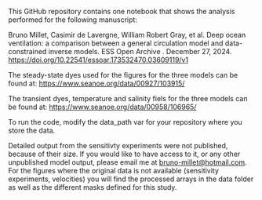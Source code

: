 This GitHub repository contains one notebook that shows the analysis performed for the following manuscript:

Bruno Millet, Casimir de Lavergne, William Robert Gray, et al. Deep ocean ventilation: a comparison between a general circulation model and data-constrained inverse models. ESS Open Archive . December 27, 2024. https://doi.org/10.22541/essoar.173532470.03609119/v1

The steady-state dyes used for the figures for the three models can be found at: https://www.seanoe.org/data/00927/103915/

The transient dyes, temperature and salinity fiels for the three models can be found at: https://www.seanoe.org/data/00958/106965/

To run the code, modify the data_path var for your repository where you store the data.

Detailed output from the sensitivty experiments were not published, because of their size. If you would like to have access to it, or any other unpublished model output, please email me at bruno-millet@hotmail.com. For the figures where the original data is not available (sensitivity experiments, velocities) you will find the processed arrays in the data folder as well as the different masks defined for this study.


